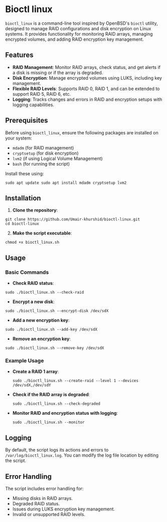 # Bioctl linux 
`bioctl_linux` is a command-line tool inspired by OpenBSD's `bioctl` utility, designed to manage RAID configurations and disk encryption on Linux systems. It provides functionality for monitoring RAID arrays, managing encrypted volumes, and adding RAID encryption key management.

## Features

-   **RAID Management**: Monitor RAID arrays, check status, and get alerts if a disk is missing or if the array is degraded.
-   **Disk Encryption**: Manage encrypted volumes using LUKS, including key management.
-   **Flexible RAID Levels**: Supports RAID 0, RAID 1, and can be extended to support RAID 5, RAID 6, etc.
-   **Logging**: Tracks changes and errors in RAID and encryption setups with logging capabilities.


## Prerequisites

Before using `bioctl_linux`, ensure the following packages are installed on your system:

-   `mdadm` (for RAID management)
-   `cryptsetup` (for disk encryption)
-   `lvm2` (if using Logical Volume Management)
-   `bash` (for running the script)

Install these using:

`
sudo apt update
sudo apt install mdadm cryptsetup lvm2
`

## Installation

1.  **Clone the repository**:
    
   ```
   git clone https://github.com/Umair-khurshid/bioctl-linux.git
   cd bioctl-linux
```
    
2.  **Make the script executable**:
    
   `chmod +x bioctl_linux.sh
   `
    

## **Usage**

### **Basic Commands**

-   **Check RAID status**:
    
 
  `sudo ./bioctl_linux.sh --check-raid` 
    
-   **Encrypt a new disk**:

   `sudo ./bioctl_linux.sh --encrypt-disk /dev/sdX` 
    
-   **Add a new encryption key**:
    
   `sudo ./bioctl_linux.sh --add-key /dev/sdX` 
    
-   **Remove an encryption key**:
   
`sudo ./bioctl_linux.sh --remove-key /dev/sdX`
    
### Example Usage

-   **Create a RAID 1 array**:
    
    `sudo ./bioctl_linux.sh --create-raid --level 1 --devices /dev/sdX,/dev/sdY` 
    
-   **Check if the RAID array is degraded**:
    
    `sudo ./bioctl_linux.sh --check-degraded` 
    
-   **Monitor RAID and encryption status with logging**:
    
    `sudo ./bioctl_linux.sh --monitor`

## **Logging**

By default, the script logs its actions and errors to `/var/log/bioctl_linux.log`. You can modify the log file location by editing the script.

## **Error Handling**

The script includes error handling for:

-   Missing disks in RAID arrays.
-   Degraded RAID status.
-   Issues during LUKS encryption key management.
-   Invalid or unsupported RAID levels.
